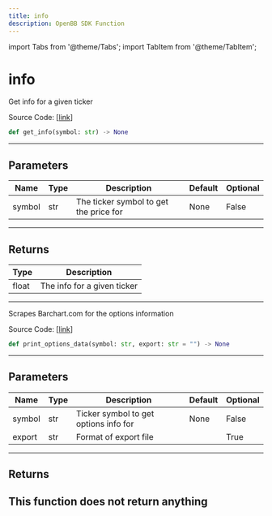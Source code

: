 ```yaml
---
title: info
description: OpenBB SDK Function
---
```


import Tabs from '@theme/Tabs';
import TabItem from '@theme/TabItem';

# info

<Tabs>
<TabItem value="model" label="Model" default>

Get info for a given ticker

Source Code: [[link](https://github.com/OpenBB-finance/OpenBBTerminal/tree/main/openbb_terminal/stocks/options/yfinance_model.py#L325)]
```python
def get_info(symbol: str) -> None
```
---
## Parameters
| Name | Type | Description | Default | Optional |
| ---- | ---- | ----------- | ------- | -------- |
| symbol | str | The ticker symbol to get the price for | None | False |

---
## Returns
| Type | Description |
| ---- | ----------- |
| float | The info for a given ticker |
---


</TabItem>
<TabItem value="view" label="View">

Scrapes Barchart.com for the options information

Source Code: [[link](https://github.com/OpenBB-finance/OpenBBTerminal/tree/main/openbb_terminal/stocks/options/barchart_view.py#L15)]
```python
def print_options_data(symbol: str, export: str = "") -> None
```
---
## Parameters
| Name | Type | Description | Default | Optional |
| ---- | ---- | ----------- | ------- | -------- |
| symbol | str | Ticker symbol to get options info for | None | False |
| export | str | Format of export file |  | True |

---
## Returns
This function does not return anything
---


</TabItem>
</Tabs>